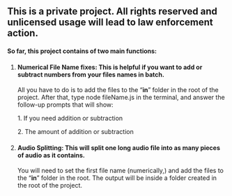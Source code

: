 ## **This is a private project. All rights reserved and unlicensed usage will lead to law enforcement action.**

#### So far, this project contains of two main functions:

1.  #### Numerical File Name fixes: This is helpful if you want to add or subtract numbers from your files names in batch.

    All you have to do is to add the files to the “**in**” folder in the root of the project. After that, type node fileName.js in the terminal, and answer the follow-up prompts that will show:

    1\. If you need addition or subtraction

    2\. The amount of addition or subtraction

2.  #### Audio Splitting: This will split one long audio file into as many pieces of audio as it contains.

    You will need to set the first file name (numerically,) and add the files to the “**in**” folder in the root. The output will be inside a folder created in the root of the project.

